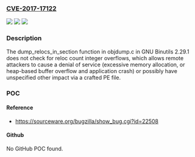### [CVE-2017-17122](https://cve.mitre.org/cgi-bin/cvename.cgi?name=CVE-2017-17122)
![](https://img.shields.io/static/v1?label=Product&message=n%2Fa&color=blue)
![](https://img.shields.io/static/v1?label=Version&message=n%2Fa&color=blue)
![](https://img.shields.io/static/v1?label=Vulnerability&message=n%2Fa&color=brighgreen)

### Description

The dump_relocs_in_section function in objdump.c in GNU Binutils 2.29.1 does not check for reloc count integer overflows, which allows remote attackers to cause a denial of service (excessive memory allocation, or heap-based buffer overflow and application crash) or possibly have unspecified other impact via a crafted PE file.

### POC

#### Reference
- https://sourceware.org/bugzilla/show_bug.cgi?id=22508

#### Github
No GitHub POC found.


